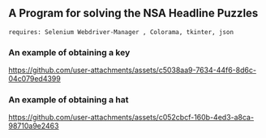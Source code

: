 ## A Program for solving the NSA Headline Puzzles

```
requires: Selenium Webdriver-Manager , Colorama, tkinter, json
```

### An example of obtaining a key

https://github.com/user-attachments/assets/c5038aa9-7634-44f6-8d6c-04c079ed4399

### An example of obtaining a hat
https://github.com/user-attachments/assets/c052cbcf-160b-4ed3-a8ca-98710a9e2463

